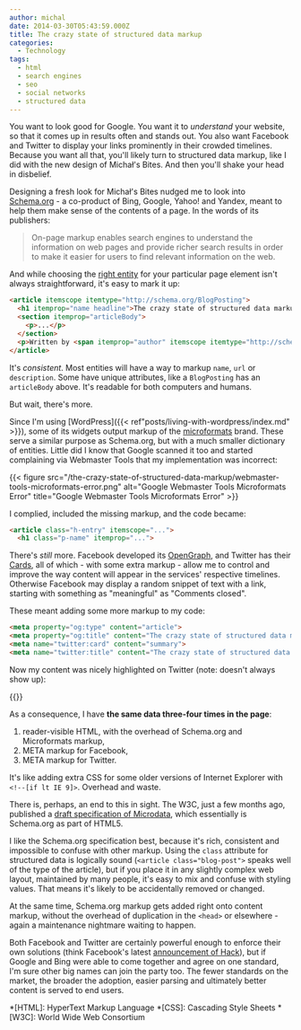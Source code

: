 ```yaml
---
author: michal
date: 2014-03-30T05:43:59.000Z
title: The crazy state of structured data markup
categories:
  - Technology
tags:
  - html
  - search engines
  - seo
  - social networks
  - structured data
---
```


You want to look good for Google. You want it to *understand* your website, so that it comes up in results often and stands out. You also want Facebook and Twitter to display your links prominently in their crowded timelines. Because you want all that, you'll likely turn to structured data markup, like I did with the new design of Michał's Bites. And then you'll shake your head in disbelief.

<!--more-->

Designing a fresh look for Michał's Bites nudged me to look into [Schema.org](http://schema.org/) - a co-product of Bing, Google, Yahoo! and Yandex, meant to help them make sense of the contents of a page. In the words of its publishers:

> On-page markup enables search engines to understand the information on web pages and provide richer search results in order to make it easier for users to find relevant information on the web.

And while choosing the [right entity](http://schema.org/docs/full.html) for your particular page element isn't always straightforward, it's easy to mark it up:

```html
<article itemscope itemtype="http://schema.org/BlogPosting">
  <h1 itemprop="name headline">The crazy state of structured data markup</h1>
  <section itemprop="articleBody">
    <p>...</p>
  </section>
  <p>Written by <span itemprop="author" itemscope itemtype="http://schema.org/Person"><span itemprop="name">Michał Paluchowski</span></span></p>
</article>
```

It's *consistent*. Most entities will have a way to markup `name`, `url` or `description`. Some have unique attributes, like a `BlogPosting` has an `articleBody` above. It's readable for both computers and humans.

But wait, there's more.

Since I'm using [WordPress]({{< ref"posts/living-with-wordpress/index.md" >}}), some of its widgets output markup of the [microformats](http://microformats.org/) brand. These serve a similar purpose as Schema.org, but with a much smaller dictionary of entities. Little did I know that Google scanned it too and started complaining via Webmaster Tools that my implementation was incorrect:

{{< figure src="/the-crazy-state-of-structured-data-markup/webmaster-tools-microformats-error.png" alt="Google Webmaster Tools Microformats Error" title="Google Webmaster Tools Microformats Error" >}}

I complied, included the missing markup, and the code became:

```html
<article class="h-entry" itemscope="...">
  <h1 class="p-name" itemprop="...">
```

There's *still* more. Facebook developed its [OpenGraph](https://developers.facebook.com/docs/opengraph/), and Twitter has their [Cards](https://dev.twitter.com/cards), all of which - with some extra markup - allow me to control and improve the way content will appear in the services' respective timelines. Otherwise Facebook may display a random snippet of text with a link, starting with something as "meaningful" as "Comments closed".

These meant adding some more markup to my code:

```html
<meta property="og:type" content="article">
<meta property="og:title" content="The crazy state of structured data markup">
<meta name="twitter:card" content="summary">
<meta name="twitter:title" content="The crazy state of structured data markup">
```

Now my content was nicely highlighted on Twitter (note: doesn't always show up):

{{<tweet user="mpaluchowski" id="447115370965774336">}}

As a consequence, I have **the same data three-four times in the page**:

1. reader-visible HTML, with the overhead of Schema.org and Microformats markup,
2. META markup for Facebook,
3. META markup for Twitter.

It's like adding extra CSS for some older versions of Internet Explorer with `<!--[if lt IE 9]>`. Overhead and waste.

There is, perhaps, an end to this in sight. The W3C, just a few months ago, published a [draft specification of Microdata](https://www.w3.org/TR/microdata/), which essentially is Schema.org as part of HTML5.

I like the Schema.org specification best, because it's rich, consistent and impossible to confuse with other markup. Using the `class` attribute for structured data is logically sound (`<article class="blog-post">` speaks well of the type of the article), but if you place it in any slightly complex web layout, maintained by many people, it's easy to mix and confuse with styling values. That means it's likely to be accidentally removed or changed.

At the same time, Schema.org markup gets added right onto content markup, without the overhead of duplication in the `<head>` or elsewhere - again a maintenance nightmare waiting to happen.

Both Facebook and Twitter are certainly powerful enough to enforce their own solutions (think Facebook's latest [announcement of Hack](https://code.fb.com/developer-tools/hack-a-new-programming-language-for-hhvm/)), but if Google and Bing were able to come together and agree on one standard, I'm sure other big names can join the party too. The fewer standards on the market, the broader the adoption, easier parsing and ultimately better content is served to end users.

*[HTML]: HyperText Markup Language
*[CSS]: Cascading Style Sheets
*[W3C]: World Wide Web Consortium
